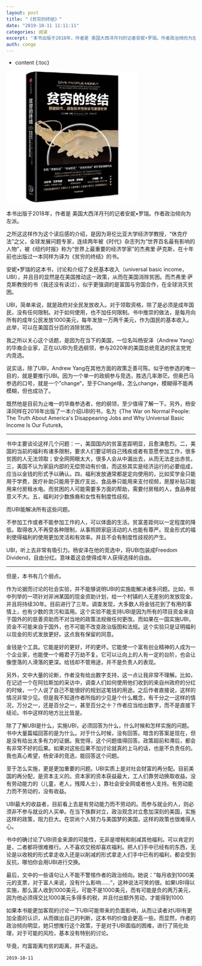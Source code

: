 ```yaml
---
layout: post
title: "《贫穷的终结》"
date: "2019-10-11 11:11:11"
categories: 阅读
excerpt: "本书出版于2018年，作者是 美国大西洋月刊的记者安妮•罗瑞。作者政治倾向为左派。 之所这这样作为这个读后感的介绍，是因为哥伦比亚大学经济学教授，“休克疗法”之父，全球发展问题专家，连续两年被《时代》杂志列为“世界百名最有影响的人物”，被《纽约时报》称为“世界上最重要的经济学家”的杰弗里·萨克斯，在十年前也出版过一本同样为译为《贫穷的终结》的书..."
auth: conge
---
```

* content
{:toc}

![](/assets/images/阅读/118382-cc47502212e0536c.png)

本书出版于2018年，作者是 美国大西洋月刊的记者安妮•罗瑞。作者政治倾向为左派。

之所这这样作为这个读后感的介绍，是因为哥伦比亚大学经济学教授，“休克疗法”之父，全球发展问题专家，连续两年被《时代》杂志列为“世界百名最有影响的人物”，被《纽约时报》称为“世界上最重要的经济学家”的杰弗里·萨克斯，在十年前也出版过一本同样为译为《贫穷的终结》的书。

安妮•罗瑞的这本书，讨论和介绍了全民基本收入（universal basic income，UBI），并且目的显然是在美国推动这一政策，从而在美国消除贫困。而杰弗里·萨克斯教授的书（我还没有读过），似乎更强调的是富国与穷国合作，在全球消灭贫困。
 
UBI，简单来说，就是政府对全民发放收入。对于领取资格，除了是必须是成年国民，没有任何限制。对于如何使用，也不加任何限制。书中推崇的做法，是每月向所有的成年公民发放1000美元，每年发放一万两千美元，作为国民的基本收入。此举，可以在美国百分百的消除贫困。

我之所以关心这个话题，是因为在当下的美国，一位名叫杨安泽（Andrew Yang）的华裔企业家，正在以UBI为竞选纲领，参与2020年的美国总统竞选的民主党党内竞选。

说实话，除了UBI，Andrew Yang在其他方面的政策乏善可陈。似乎他参选的唯一目的，就是要推行UBI。因为一个单一的政纲参与竞选，胜选几率渺茫。但奥巴马参选的口号，就是一个”change“，至于Change啥，怎么change，模糊得不能再模糊，但也成功了。

既然他是目前为止唯一的华裔参选者，他的纲领，至少值得了解一下。另外，杨安泽同样在2018年出版了一本介绍UBI的书，名为《The War on Normal People: The Truth About America's Disappearing Jobs and Why Universal Basic Income Is Our Future》。

-----

书中主要谈论这样几个问题：一，美国国内的贫富差距明显，且愈演愈烈。二，美国的当前的福利有诸多限制，要求人们要证明自己残疾或者有意愿参加工作，很多贫困的人无法领取；安全网网眼太大，很多人会从中漏出去，从而无法走出赤贫。三，美国不认为家庭内部的无偿劳动有价值，而这些其实是经济运行的必要组成，应当以金钱的形式予以确认。四，福利发放通常都是定向使用的，比如奖学金只能用于学费，医疗补助只能用于医疗支出，食品券只能用来支付视频，房屋补贴只能用来付房租水电。而贫困的人可能需要多方面的帮助，需要付房租的人，食品券就意义不大。五，福利对少数族裔和女性有制度性歧视。

而UBI能解决所有这些问题。

不参加工作或者不能参加工作的人，可以体面的生活。贫富差距何以一定程度的降低。取得收入不再受各种限制，从事照顾家庭活动的人也能有尊严。现金形式的福利使得福利的使用更加灵活和有效率。并且不会有制度性歧视的产生。


UBI，听上去非常有吸引力。杨安泽在他的竞选中，将UBI包装成Freedom Dividend，自由分红。意味着这会使得成年人获得选择的自由。

-----

但是，本书有几个弱点。

作为论据而讨论的社会实验，并不能够说明UBI的实施能解决诸多问题。比如，书中列举的一项针对非洲某国的现金资助计划，给一个村镇的人无差别的发放现金，并且将持续30年。目前进行了三年。调查发现，大多数人将金钱花到了有用的事情上，也有少数的贪污和滥用。这个实验不能支持UBI是因为所有的项目资金来自于国外的的慈善资助而不对当地的政策法规做任何更改。而如果在一国实施UBI，资金不可能来自于国外，也不可能不改变政治版图和法规。这个实验只是证明福利以现金的形式发放更好。这点我有保留的同意。

金钱是个工具。它能是好的更好，坏的更坏。它能使一个富有创业精神的人成为一个企业家，也能使一个瘾君子万劫不复。它可以让向上的人有一定的台阶，也会让像堕落的人滑落的更深。给钱却不管用途，并不是负责人的表现。

另外，文中大量的论断，作者没有给出数字支持，这一点让我非常不理解。比如，在记述一个在阿拉斯加的采访中，调查人们如何使用他们收到的来自州政府的分红的时候，一个人说了自己不能很好的规划这笔钱的用途。之后作者直接说，这样的情况非常少见。但是我不知道作者所指的少见是个什么概念，有千分之一这样的情况，万分之一，还是百分之一，甚至百分之十？作者应当给出数字，而不是直接下结论。书中这样的地方比比皆是。

除了了解UBI是什么，实施UBI，必须回答为什么，什么时候和怎样实施的问题。书中大量篇幅回答的是为什么。对于什么时候，没有回答。暗含的答案是现在，但是没有给出太多有力的证据。我觉得，这个问题值得回答。政策超前和滞后，都会有非常不好的后果。如果对这些后果不加讨论就真的上马的话，也是不负责任的。我也真心希望，杨安泽的竞选，能回答这个问题。

至于怎么实施，更是更加重要的问题。UBI实质上是对社会财富的再分配。目前美国的再分配，是资本主义的。资本家的资本获益最大，工人们靠劳动换取收益。没有劳动能力的（儿童，老人，残障人士），靠社会安全网或者他人支持。有劳动能力而不劳动的，没有收益。

UBI最大的收益者，目前看上去是有劳动能力而不劳动的。而参与就业的人，则必须非不参与就业的人买单。在当下族群对立，政治观念对立愈加深刻的美国，实施这样的政策，阻力巨大。在崇尚个人努力与美国梦的美国，这样的政策也很难得人心。

书中的确讨论了UBI资金来源的可能性，无非是增税和削减其他福利。可以肯定的是，二者都将很难推行。人不喜欢交税却喜欢福利。把人们手中已经有的东西，无论是以收税的形式拿走收入还是以削减的形式拿走人们手中已有的福利，都会受到反抗，哪怕你会用UBI进行交换。

最后，文中的一些语句让人不能不警惕作者的政治倾向。她说：”每月收到1000美元的支票，对于富人来说，没有什么影响……“，这种说法可笑的很。如果UBI得以实施，那么富人收到1000美元，可能不是1000美元，而有可能是负的两万美元，因为他必须得交比1000美元多得多的税，并且付出额外劳动，才能得到1000. 

如果本书能更加客观的讨论一下UBI可能带来的负面影响，从而让读者对UBI有更加全面的认识，从而做出自己的判断，这本书的价值会更高一些。而显然，作者的政治倾向明显，她只想推行这个政策，于是对于UBI面临的困难，进行了简化处理，对于可能的风险，基本没有特别的讨论。

毕竟，均富距离均贫的距离，并不遥远。

```
2019-10-11
```
